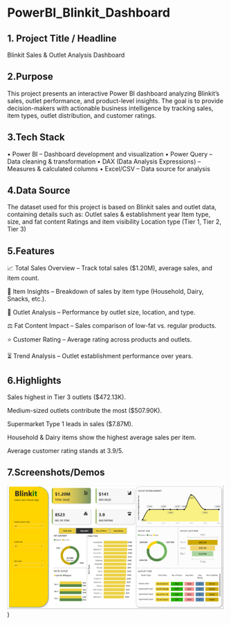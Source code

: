 # PowerBI_Blinkit_Dashboard
## 1.	Project Title / Headline

Blinkit Sales & Outlet Analysis Dashboard

## 2.Purpose
This project presents an interactive Power BI dashboard analyzing Blinkit’s sales, outlet performance, and product-level insights. The goal is to provide decision-makers with actionable business intelligence by tracking sales, item types, outlet distribution, and customer ratings.

## 3.Tech Stack
• Power BI – Dashboard development and visualization
• Power Query – Data cleaning & transformation
• DAX (Data Analysis Expressions) – Measures & calculated columns
• Excel/CSV – Data source for analysis

## 4.Data Source
The dataset used for this project is based on Blinkit sales and outlet data, containing details such as:
Outlet sales & establishment year
Item type, size, and fat content
Ratings and item visibility
Location type (Tier 1, Tier 2, Tier 3)

## 5.Features
📈 Total Sales Overview – Track total sales ($1.20M), average sales, and item count.

🛒 Item Insights – Breakdown of sales by item type (Household, Dairy, Snacks, etc.).

🏬 Outlet Analysis – Performance by outlet size, location, and type.

⚖️ Fat Content Impact – Sales comparison of low-fat vs. regular products.

⭐ Customer Rating – Average rating across products and outlets.

⏳ Trend Analysis – Outlet establishment performance over years.

## 6.Highlights

Sales highest in Tier 3 outlets ($472.13K).

Medium-sized outlets contribute the most ($507.90K).

Supermarket Type 1 leads in sales ($7.87M).

Household & Dairy items show the highest average sales per item.

Average customer rating stands at 3.9/5.

## 7.Screenshots/Demos

![Dashboard Preview](https://github.com/SHRUTIK37/PowerBI_Blinkit_Dashboard/blob/main/snapshot_of_dashboard.png)
)




















